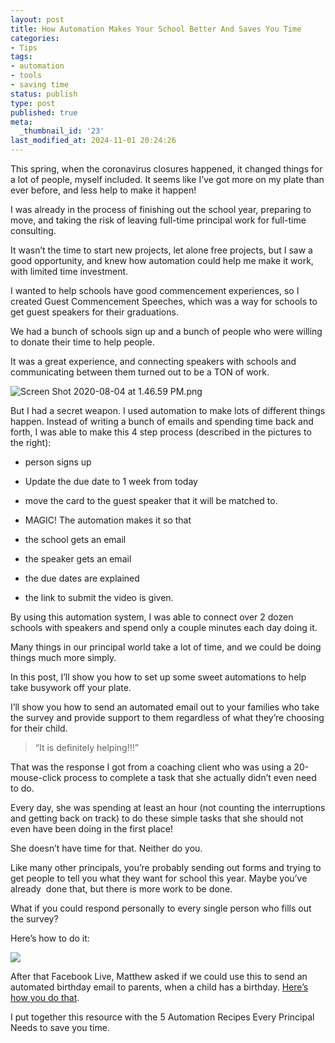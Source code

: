 ```yaml
---
layout: post
title: How Automation Makes Your School Better And Saves You Time
categories:
- Tips
tags:
- automation
- tools
- saving time
status: publish
type: post
published: true
meta:
  _thumbnail_id: '23'
last_modified_at: 2024-11-01 20:24:26
---
```


This spring, when the coronavirus closures happened, it changed things for a lot of people, myself included. It seems like I’ve got more on my plate than ever before, and less help to make it happen! 

I was already in the process of finishing out the school year, preparing to move, and taking the risk of leaving full-time principal work for full-time consulting. 

It wasn’t the time to start new projects, let alone free projects, but I saw a good opportunity, and knew how automation could help me make it work, with limited time investment.

I wanted to help schools have good commencement experiences, so I created Guest Commencement Speeches, which was a way for schools to get guest speakers for their graduations. 

We had a bunch of schools sign up and a bunch of people who were willing to donate their time to help people. 

It was a great experience, and connecting speakers with schools and communicating between them turned out to be a TON of work. 

































































  

    
  
    
![Screen Shot 2020-08-04 at 1.46.59 PM.png](/squarespace_images/content_v1_4fffa949e4b0b4590d67b4e7_1600101125453-XTNPBKWVSF1L28PAD6U4_Screen+Shot+2020-08-04+at+1.46.59+PM.png_)
  


  





But I had a secret weapon. I used automation to make lots of different things happen. Instead of writing a bunch of emails and spending time back and forth, I was able to make this 4 step process (described in the pictures to the right): 

* person signs up


* Update the due date to 1 week from today


* move the card to the guest speaker that it will be matched to.


* MAGIC! The automation makes it so that

* the school gets an email


* the speaker gets an email


* the due dates are explained


* the link to submit the video is given.





































By using this automation system, I was able to connect over 2 dozen schools with speakers and spend only a couple minutes each day doing it. 

Many things in our principal world take a lot of time, and we could be doing things much more simply. 

In this post, I’ll show you how to set up some sweet automations to help take busywork off your plate. 

I’ll show you how to send an automated email out to your families who take the survey and provide support to them regardless of what they’re choosing for their child. 

>“It is definitely helping!!!” 


That was the response I got from a coaching client who was using a 20-mouse-click process to complete a task that she actually didn’t even need to do. 

Every day, she was spending at least an hour (not counting the interruptions and getting back on track) to do these simple tasks that she should not even have been doing in the first place! 

She doesn’t have time for that. Neither do you. 

Like many other principals, you’re probably sending out forms and trying to get people to tell you what they want for school this year. Maybe you’ve already  done that, but there is more work to be done. 

What if you could respond personally to every single person who fills out the survey? 

Here’s how to do it:























![](/squarespace_images/content_v1_4fffa949e4b0b4590d67b4e7_1600102924930-0VC7D3NL39FLICRF9XPX_IMG_31C61D882E06-1.jpeg_)


After that Facebook Live, Matthew asked if we could use this to send an automated birthday email to parents, when a child has a birthday. 
[Here’s how you do that](https://zapier.com/apps/gmail/integrations/google-calendar/288/wish-clients-happy-birthday-with-an-automated-email-from-your-gmail-inbox). 

I put together this resource with the 5 Automation Recipes Every Principal Needs to save you time. 
